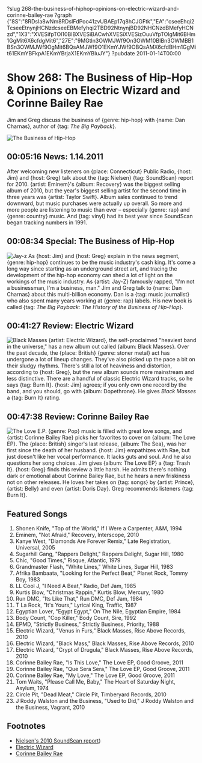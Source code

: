 ?slug 268-the-business-of-hiphop-opinions-on-electric-wizard-and-corinne-bailey-rae
?graph {"8S":"8RDsIa8wNm8RDsIFdPoo41zvUBAEp17q8hCJGFtk","EA":"cseeEhqi2TcseeEtnynjHCNzdcseeEBMefyhqi2TBD92NtnynjBD92NHCNzdBMefyHCNzd","1X3":"XVESifpTOl10BIBXVESiBACwhXVESiXVESizOuuVfpTOlgMit6BHm1GgMit6X6cfdgMit6","27E":"9MGtln3OWMJWf9On3OWM10BIBn3OWMBB1BSn3OWMJWf9OgMit6BQsAMJWf9O1EKmYJWf9OBQsAMX6cfdBHm1GgMit61EKmYBFkpA1EKmYBrjaX1EKmYBIuJY"}
?pubdate 2011-01-14T00:00

# Show 268: The Business of Hip-Hop & Opinions on Electric Wizard and Corinne Bailey Rae
Jim and Greg discuss the business of {genre: hip-hop} with {name: Dan Charnas}, author of {tag: *The Big Payback*}.

![The Business of Hip-Hop](https://static.soundopinions.org/images/2011/charnas.jpg)

## 00:05:16 News: 1.14.2011
After welcoming new listeners on {place: Connecticut} Public Radio, {host: Jim} and {host: Greg} talk about the {tag: Nielsen} {tag: SoundScan} report for 2010. {artist: Eminem}'s {album: Recovery} was the biggest selling album of 2010, but the year's biggest selling artist for the second time in three years was {artist: Taylor Swift}. Album sales continued to trend downward, but music purchases were actually up overall. So more and more people are listening to music than ever – especially {genre: rap} and {genre: country} music. And {tag: vinyl} had its best year since SoundScan began tracking numbers in 1991.

## 00:08:34 Special: The Business of Hip-Hop
![Jay-z](https://static.soundopinions.org/images/2011/jay-z.jpg)
As {host: Jim} and {host: Greg} explain in the news segment, {genre: hip-hop} continues to be the music industry's cash king. It's come a long way since starting as an underground street art, and tracing the development of the hip-hop economy can shed a lot of light on the workings of the music industry. As {artist: Jay-Z} famously rapped, "I'm not a businessman, I'm a business, man." Jim and Greg talk to {name: Dan Charnas} about this multi-billion economy. Dan is a {tag: music journalist} who also spent many years working at {genre: rap} labels. His new book is called {tag: *The Big Payback: The History of the Business of Hip-Hop*}.

## 00:41:27 Review: Electric Wizard
![Black Masses](https://static.soundopinions.org/assets/268/1X30.jpg)
{artist: Electric Wizard}, the self-proclaimed "heaviest band in the universe," has a new album out called {album: Black Masses}. Over the past decade, the {place: British} {genre: stoner metal} act has undergone a lot of lineup changes. They've also picked up the pace a bit on their sludgy rhythms. There's still a lot of heaviness and distortion, according to {host: Greg}, but the new album sounds more mainstream and less distinctive. There are a handful of classic Electric Wizard tracks, so he says {tag: Burn It}. {host: Jim} agrees; if you only own one record by the band, and you should, go with {album: Dopethrone}. He gives *Black Masses* a {tag: Burn It} rating.

## 00:47:38 Review: Corinne Bailey Rae
![The Love E.P.](https://static.soundopinions.org/assets/268/27E0.jpg)
{genre: Pop} music is filled with great love songs, and {artist: Corinne Bailey Rae} picks her favorites to cover on {album: The Love EP}. The {place: British} singer's last release, {album: The Sea}, was her first since the death of her husband. {host: Jim} empathizes with Rae, but just doesn't like her vocal performance. It lacks guts and soul. And he also questions her song choices. Jim gives {album: The Love EP} a {tag: Trash It}. {host: Greg} finds this review a little harsh. He admits there's nothing dark or emotional about Corinne Bailey Rae, but he hears a new friskiness not on other releases. He loves her takes on {tag: songs} by {artist: Prince}, {artist: Belly} and even {artist: Doris Day}. Greg recommends listeners {tag: Burn It}.

## Featured Songs
1. Shonen Knife, "Top of the World," If I Were a Carpenter, A&M, 1994
2. Eminem, "Not Afraid," Recovery, Interscope, 2010
3. Kanye West, "Diamonds Are Forever Remix," Late Registration, Universal, 2005
4. Sugarhill Gang, "Rappers Delight," Rappers Delight, Sugar Hill, 1980
5. Chic, "Good Times," Risque, Atlantic, 1979
6. Grandmaster Flash, "White Lines," White Lines, Sugar Hill, 1983
7. Afrika Bambaata, "Looking for the Perfect Beat," Planet Rock, Tommy Boy, 1983
8. LL Cool J, "I Need A Beat," Radio, Def Jam, 1985
9. Kurtis Blow, "Christmas Rappin," Kurtis Blow, Mercury, 1980
10. Run DMC, "Its Like That," Run DMC, Def Jam, 1984
11. T La Rock, "It's Yours," Lyrical King, Traffic, 1987
12. Egyptian Lover, "Egypt Egypt," On The Nile, Egyptian Empire, 1984
13. Body Count, "Cop Killer," Body Count, Sire, 1992
14. EPMD, "Strictly Business," Strictly Business, Priority, 1988
15. Electric Wizard, "Venus in Furs," Black Masses, Rise Above Records, 2010
16. Electric Wizard, "Black Mass," Black Masses, Rise Above Records, 2010
17. Electric Wizard, "Crypt of Drugula," Black Masses, Rise Above Records, 2010
18. Corinne Bailey Rae, "Is This Love," The Love EP, Good Groove, 2011
19. Corinne Bailey Rae, "Que Sera Sera," The Love EP, Good Groove, 2011
20. Corinne Bailey Rae, "My Love," The Love EP, Good Groove, 2011
21. Tom Waits, "Please Call Me, Baby," The Heart of Saturday Night, Asylum, 1974
22. Circle Pit, "Dead Meat," Circle Pit, Timberyard Records, 2010
23. J Roddy Walston and the Business, "Used to Did," J Roddy Walston and the Business, Vagrant, 2010

## Footnotes
- [Nielsen's 2010 SoundScan report](http://www.billboard.com/news/eminem-s-recovery-is-2010?s-best-1004137895.story#/news/eminem-s-recovery-is-2010?s-best-1004137895.story))
- [Electric Wizard](http://www.riseaboverecords.com/artists/riseaboveartists/electricwizard/)
- [Corinne Bailey Rae](http://corinnebaileyrae.com/)

